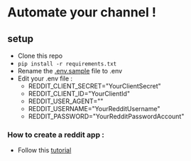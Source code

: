 # Automate your channel !

## setup
- Clone this repo
- ``pip install -r requirements.txt``
- Rename the [.env.sample](.env.sample) file to .env
- Edit your .env file :
    - REDDIT_CLIENT_SECRET="YourClientSecret"
    - REDDIT_CLIENT_ID="YourClientId"
    - REDDIT_USER_AGENT="<AppName-AppVersion>"
    - REDDIT_USERNAME="YourRedditUsername"
    - REDDIT_PASSWORD="YourRedditPasswordAccount"

### How to create a reddit app :
- Follow this [tutorial](https://youtu.be/bMT9ZC9sBzI?t=228)